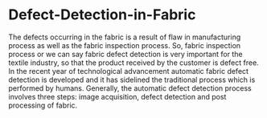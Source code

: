 # Defect-Detection-in-Fabric
The defects occurring in the fabric is a result of flaw in manufacturing process as well as the fabric inspection process. So, fabric inspection process or we can say fabric defect detection is very important for the textile industry, so that the product received by the customer is defect free. In the recent year of technological advancement automatic fabric defect detection is developed and it has sidelined the traditional process which is performed by humans. Generally, the automatic defect detection process involves three steps: image acquisition, defect detection and post processing of fabric.



